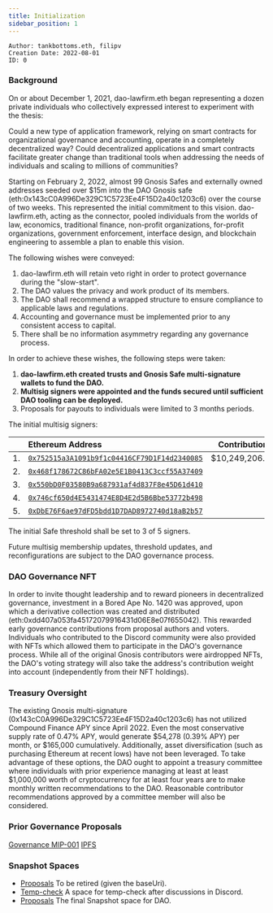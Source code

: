 ```yaml
---
title: Initialization
sidebar_position: 1
---
```


```
Author: tankbottoms.eth, filipv
Creation Date: 2022-08-01
ID: 0
```

### Background

On or about December 1, 2021, dao-lawfirm.eth began representing a dozen private individuals who collectively expressed interest to experiment with the thesis:

Could a new type of application framework, relying on smart contracts for organizational governance and accounting, operate in a completely decentralized way? Could decentralized applications and smart contracts facilitate greater change than traditional tools when addressing the needs of individuals and scaling to millions of communities?

Starting on February 2, 2022, almost 99 Gnosis Safes and externally owned addresses seeded over $15m into the DAO Gnosis safe (eth:0x143cC0A996De329C1C5723Ee4F15D2a40c1203c6) over the course of two weeks. This represented the initial commitment to this vision. dao-lawfirm.eth, acting as the connector, pooled individuals from the worlds of law, economics, traditional finance, non-profit organizations, for-profit organizations, government enforcement, interface design, and blockchain engineering to assemble a plan to enable this vision.

The following wishes were conveyed:

1. dao-lawfirm.eth will retain veto right in order to protect governance during the "slow-start".
2. The DAO values the privacy and work product of its members.
3. The DAO shall recommend a wrapped structure to ensure compliance to applicable laws and regulations.
4. Accounting and governance must be implemented prior to any consistent access to capital.
5. There shall be no information asymmetry regarding any governance process.

In order to achieve these wishes, the following steps were taken:

1. **dao-lawfirm.eth created trusts and Gnosis Safe multi-signature wallets to fund the DAO.**
2. **Multisig signers were appointed and the funds secured until sufficient DAO tooling can be deployed.**
3. Proposals for payouts to individuals were limited to 3 months periods.

The initial multisig signers:

|     | Ethereum Address                                                                                                        |  Contribution  |
| :-: | :---------------------------------------------------------------------------------------------------------------------- | :------------: |
| 1.  | [`0x752515a3A1091b9f1c04416CF79D1F14d2340085`](https://etherscan.io/address/0x752515a3a1091b9f1c04416cf79d1f14d2340085) | $10,249,206.01 |
| 2.  | [`0x468f178672C86bFA02e5E1B0413C3ccf55A37409`](https://etherscan.io/address/0x468f178672C86bFA02e5E1B0413C3ccf55A37409) |                |
| 3.  | [`0x550bD0F03580B9a687931af4d837F8e45D61d410`](https://etherscan.io/address/0x550bD0F03580B9a687931af4d837F8e45D61d410) |                |
| 4.  | [`0x746cf650d4E5431474E8D4E2d5B6Bbe53772b498`](https://etherscan.io/address/0x746cf650d4E5431474E8D4E2d5B6Bbe53772b498) |                |
| 5.  | [`0xDbE76F6ae97dFD5bdd1D7DAD8972740d18aB2b57`](https://etherscan.io/address/0xDbE76F6ae97dFD5bdd1D7DAD8972740d18aB2b57) |                |

The initial Safe threshold shall be set to 3 of 5 signers.

Future multisig membership updates, threshold updates, and reconfigurations are subject to the DAO governance process.

### DAO Governance NFT

In order to invite thought leadership and to reward pioneers in decentralized governance, investment in a Bored Ape No. 1420 was approved, upon which a derivative collection was created and distributed (eth:0xdd407a053fa45172079916431d06E8e07f655042). This rewarded early governance contributions from proposal authors and voters. Individuals who contributed to the Discord community were also provided with NFTs which allowed them to participate in the DAO's governance process. While all of the original Gnosis contributors were airdropped NFTs, the DAO's voting strategy will also take the address's contribution weight into account (independently from their NFT holdings).

### Treasury Oversight

The existing Gnosis multi-signature (0x143cC0A996De329C1C5723Ee4F15D2a40c1203c6) has not utilized Compound Finance APY since April 2022. Even the most conservative supply rate of 0.47% APY, would generate $54,278 (0.39% APY) per month, or $165,000 cumulatively. Additionally, asset diversification (such as purchasing Ethereum at recent lows) have not been leveraged. To take advantage of these options, the DAO ought to appoint a treasury committee where individuals with prior experience managing at least at least $1,000,000 worth of cryptocurrency for at least four years are to make monthly written recommendations to the DAO. Reasonable contributor recommendations approved by a committee member will also be considered.

### Prior Governance Proposals

[Governance MIP-001](https://snapshot.org/#/movedao.eth/proposal/0x5494278f1f52faed8f2a0d61f0909d81d92364fa871a2b9183a61ce179bc7671)
[IPFS](https://snapshot.mypinata.cloud/ipfs/QmRDyENgBHSDNr3YuoGhS3yvnyzNfumtxoKm39h8NsD9Jn)

### Snapshot Spaces

-   [Proposals](https://snapshot.org/#/movedao.eth) To be retired (given the baseUri).
-   [Temp-check](https://snapshot.org/#/tempcheck.movedao.eth) A space for temp-check after discussions in Discord.
-   [Proposals](https://snapshot.org/#/snapshot.movedao.eth) The final Snapshot space for DAO.
